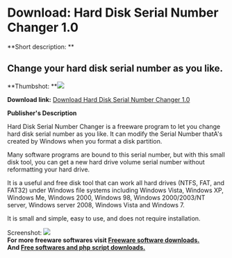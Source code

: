 # Download: Hard Disk Serial Number Changer 1.0

**Short description: **

## Change your hard disk serial number as you like.

  
**Thumbshot: **![](http://www.freewarefiles.com/screenshot/hdserialnochngr_md.jpg)   
  
**Download link:** [Download Hard Disk Serial Number Changer 1.0](http://freesoftwares.boysofts.com/Hard-Disk-Serial-Number-Changer_program_49081.html)  
  

**Publisher's Description**  
  

Hard Disk Serial Number Changer is a freeware program to let you change hard
disk serial number as you like. It can modify the Serial Number thatA's
created by Windows when you format a disk partition.

Many software programs are bound to this serial number, but with this small
disk tool, you can get a new hard drive volume serial number without
reformatting your hard drive.

It is a useful and free disk tool that can work all hard drives (NTFS, FAT,
and FAT32) under Windows file systems including Windows Vista, Windows XP,
Windows Me, Windows 2000, Windows 98, Windows 2000/2003/NT server, Windows
server 2008, Windows Vista and Windows 7.

It is small and simple, easy to use, and does not require installation.

  
  
Screenshot: ![](http://www.freewarefiles.com/screenshot/hdserialnochngr.jpg)  
**For more freeware softwares visit [Freeware software downloads.](http://freesoftwares.boysofts.com/)**   
**And [Free softwares and php script downloads.](http://www.boysofts.com/)**

